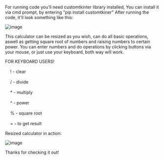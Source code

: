 For running code you'll need customtkinter library installed, You can install it via cmd prompt, by entering "pip install customtkiner"
After running the code, it'll look something like this:

![image](https://user-images.githubusercontent.com/115483909/209318991-958524f2-a69c-48bd-a6c3-a20ece15b18a.png)

This calculator can be resized as you wish, can do all basic operations, aswell as getting square root of numbers and raising numbers to certain power. You can enter numbers and do operations by clicking buttons via your mouse, or just use your keyboard, both way will work.

FOR KEYBOARD USERS!

ㅤ  ! - clear
 
ㅤ  / - divide

ㅤ * - multiply

 ㅤ ^ - power

 ㅤ % - square root

 ㅤ = - to get result
  

Resized calculator in action:

![image](https://user-images.githubusercontent.com/115483909/209319919-6cebbe90-a59d-4986-a43b-d12133e32bda.png)

Thanks for checking it out!
